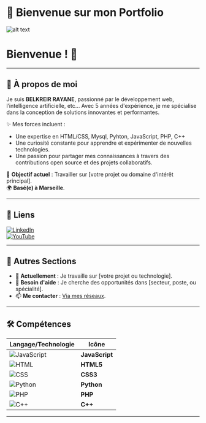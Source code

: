 # 🌟 Bienvenue sur mon Portfolio

<!---->
![alt text](https://github.com/user-attachments/assets/0817af68-1e3e-4bb3-a76b-577855c768f5)

# Bienvenue ! 👋

---

## 👋 À propos de moi
Je suis **BELKREIR RAYANE**, passionné par le développement web, l’intelligence artificielle, etc... 
Avec 5 années d'expérience, je me spécialise dans la conception de solutions innovantes et performantes.  

✨ Mes forces incluent :  
- Une expertise en HTML/CSS, Mysql, Pyhton, JavaScript, PHP, C++  
- Une curiosité constante pour apprendre et expérimenter de nouvelles technologies.  
- Une passion pour partager mes connaissances à travers des contributions open source et des projets collaboratifs.

🎯 **Objectif actuel** : Travailler sur [votre projet ou domaine d'intérêt principal].  
🌍 **Basé(e) à Marseille**. 

---

## 🔗 Liens
[![LinkedIn](https://img.shields.io/badge/LinkedIn-0A66C2?style=for-the-badge&logo=linkedin&logoColor=white)](https://www.linkedin.com/in/votre-profil)  
[![YouTube](https://img.shields.io/badge/YouTube-FF0000?style=for-the-badge&logo=youtube&logoColor=white)](https://www.youtube.com/votre-chaîne)

---

## 🚀 Autres Sections
- 🌱 **Actuellement** : Je travaille sur [votre projet ou technologie].
- 🤝 **Besoin d'aide** : Je cherche des opportunités dans [secteur, poste, ou spécialité].
- 📫 **Me contacter** : [Via mes réseaux](#🔗-liens).

---

## 🛠️ Compétences

| Langage/Technologie | Icône |
|----------------------|-------|
| ![JavaScript](https://img.shields.io/badge/JavaScript-323330?style=for-the-badge&logo=javascript&logoColor=F7DF1E) | **JavaScript** |
| ![HTML](https://img.shields.io/badge/HTML5-E34F26?style=for-the-badge&logo=html5&logoColor=white) | **HTML5** |
| ![CSS](https://img.shields.io/badge/CSS3-1572B6?style=for-the-badge&logo=css3&logoColor=white) | **CSS3** |
| ![Python](https://img.shields.io/badge/Python-3776AB?style=for-the-badge&logo=python&logoColor=white) | **Python** |
| ![PHP](https://img.shields.io/badge/PHP-777BB4?style=for-the-badge&logo=php&logoColor=white) | **PHP** |
| ![C++](https://img.shields.io/badge/C++-00599C?style=for-the-badge&logo=c%2B%2B&logoColor=white) | **C++** |

---
